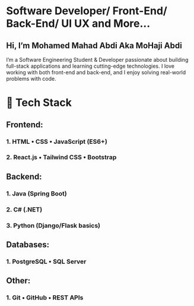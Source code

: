 # Software Developer/ Front-End/ Back-End/ UI UX and More...
## Hi, I’m Mohamed Mahad Abdi Aka MoHaji Abdi

I’m a Software Engineering Student & Developer passionate about building full-stack applications and learning cutting-edge technologies. I love working with both front-end and back-end, and I enjoy solving real-world problems with code.

# 🚀 Tech Stack

## Frontend:

###    1. HTML • CSS • JavaScript (ES6+)
  
###    2. React.js • Tailwind CSS • Bootstrap

## Backend:

  ###    1. Java (Spring Boot)
  
  ###    2. C# (.NET)
  
  ###    3. Python (Django/Flask basics)

## Databases:

###    1. PostgreSQL • SQL Server

## Other:

###   1.  Git • GitHub • REST APIs
